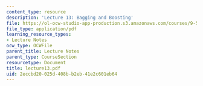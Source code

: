 ```yaml
---
content_type: resource
description: 'Lecture 13: Bagging and Boosting'
file: https://ol-ocw-studio-app-production.s3.amazonaws.com/courses/9-520-statistical-learning-theory-and-applications-spring-2003/2eccbd20025d408bb2eb41e2c601eb64_lecture13.pdf
file_type: application/pdf
learning_resource_types:
- Lecture Notes
ocw_type: OCWFile
parent_title: Lecture Notes
parent_type: CourseSection
resourcetype: Document
title: lecture13.pdf
uid: 2eccbd20-025d-408b-b2eb-41e2c601eb64
---
```


